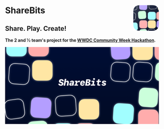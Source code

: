 <h1> ShareBits
<img src="Icon.png" align="right" width=84px> </h1>

## Share. Play. Create!

**The 2 and ½ team's project for the [WWDC Community Week Hackathon](https://wwdc.community/hackathon).**

![](Cover.png)
